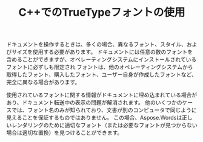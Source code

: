 ﻿---
title: C++でのTrueTypeフォントの使用
second_title: C++の場合Aspose.Words
articleTitle: TrueTypeフォントの使用
linktitle: TrueTypeフォントの使用
description: "C++の場合Aspose.Words 適切なフォントまたは適切なドキュメントレンダリングのための適切な代替品を見つけることができます。 これにより、フォントに関する十分な情報がない場合に、表示される文書と元の文書との差が最小限に抑えられます。"
type: docs
weight: 20
url: /ja/cpp/using-truetype-fonts/
---

ドキュメントを操作するときは、多くの場合、異なるフォント、スタイル、およびサイズを使用する必要があります。 ドキュメントには任意の数のフォントを含めることができますが、オペレーティングシステムにインストールされているフォントに必ずしも限定され フォントは、他のオペレーティングシステムから取得したフォント、購入したフォント、ユーザー自身が作成したフォントなど、完全に異なる場合があります。

使用されているフォントに関する情報がドキュメントに埋め込まれている場合があり、ドキュメント転送中の表示の問題が解消されます。 他のいくつかのケースでは、フォント名のみが知られており、文書が別のコンピュータで同じように見えることを保証するものではありません。 この場合、Aspose.Wordsは正しいレンダリングのために適切なフォント（または必要なフォントが見つからない場合は適切な置換）を見つけることができます。
